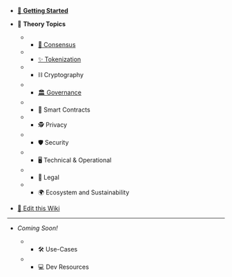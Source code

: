 * [👋 **Getting Started**](home.md)
* 🧠 **Theory Topics**

	* * [🤝 Consensus](consensus.md)
	* * [✨ Tokenization](tokenization.md)
	* * ⛓ Cryptography
	* * [🏛 Governance](gov.md)
	* * 📝 Smart Contracts
	* * 🕵️‍ Privacy
	* * 🛡 Security
	* * 🖥 Technical & Operational
	* * 💼 Legal
	* * 🌍 Ecosystem and Sustainability

* [📝 Edit this Wiki](edit.md)

---
* *Coming Soon!*

    * * 🛠 Use-Cases

    * * 💻 Dev Resources

